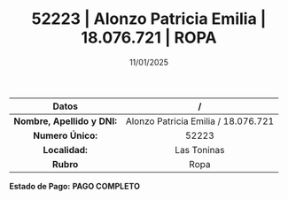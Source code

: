 ﻿---
title: 52223 | Alonzo Patricia Emilia | 18.076.721 | ROPA
date: 11/01/2025
draft: false
tags: ['las-toninas', 'titular', 'ropa']
---

|          **Datos**          |  /  |
|:---------------------------:|:---:|
| **Nombre, Apellido y DNI:** | Alonzo Patricia Emilia / 18.076.721 |
|      **Numero Único:**      | 52223 |
|        **Localidad:**       | Las Toninas |
|          **Rubro**          | Ropa |

**Estado de Pago:** **PAGO COMPLETO**
